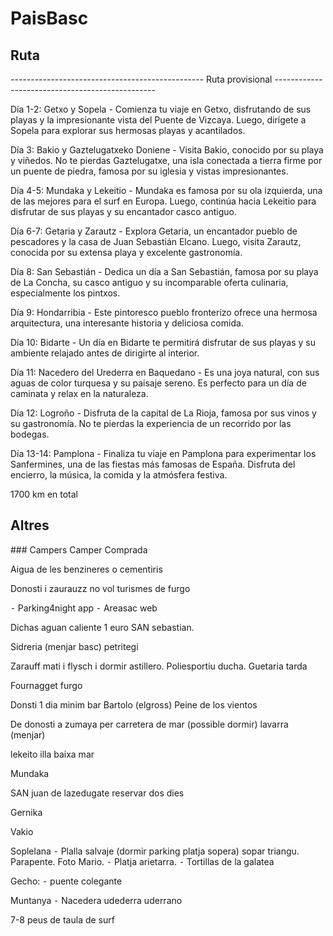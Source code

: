 # PaisBasc
## Ruta
------------------------------------------------ Ruta provisional ------------------------------------------------

Día 1-2: Getxo y Sopela - Comienza tu viaje en Getxo, disfrutando de sus playas y la impresionante vista del Puente de Vizcaya. Luego, dirígete a Sopela para explorar sus hermosas playas y acantilados.

Día 3: Bakio y Gaztelugatxeko Doniene - Visita Bakio, conocido por su playa y viñedos. No te pierdas Gaztelugatxe, una isla conectada a tierra firme por un puente de piedra, famosa por su iglesia y vistas impresionantes.

Día 4-5: Mundaka y Lekeitio - Mundaka es famosa por su ola izquierda, una de las mejores para el surf en Europa. Luego, continúa hacia Lekeitio para disfrutar de sus playas y su encantador casco antiguo.

Día 6-7: Getaria y Zarautz - Explora Getaria, un encantador pueblo de pescadores y la casa de Juan Sebastián Elcano. Luego, visita Zarautz, conocida por su extensa playa y excelente gastronomía.

Día 8: San Sebastián - Dedica un día a San Sebastián, famosa por su playa de La Concha, su casco antiguo y su incomparable oferta culinaria, especialmente los pintxos.

Día 9: Hondarribia - Este pintoresco pueblo fronterizo ofrece una hermosa arquitectura, una interesante historia y deliciosa comida.

Día 10: Bidarte - Un día en Bidarte te permitirá disfrutar de sus playas y su ambiente relajado antes de dirigirte al interior.

Día 11: Nacedero del Urederra en Baquedano - Es una joya natural, con sus aguas de color turquesa y su paisaje sereno. Es perfecto para un día de caminata y relax en la naturaleza.

Día 12: Logroño - Disfruta de la capital de La Rioja, famosa por sus vinos y su gastronomía. No te pierdas la experiencia de un recorrido por las bodegas.

Día 13-14: Pamplona - Finaliza tu viaje en Pamplona para experimentar los Sanfermines, una de las fiestas más famosas de España. Disfruta del encierro, la música, la comida y la atmósfera festiva.


1700 km en total 

## Altres

### Campers
Camper Comprada

Aigua de les benzineres o cementiris

Donosti i zaurauzz no vol turismes de furgo

⁃ Parking4night app
⁃ Areasac web

Dichas aguan caliente 1 euro SAN sebastian.

Sidreria (menjar basc) petritegi

Zarauff mati i flysch i dormir astillero. Poliesportiu ducha.
Guetaria tarda

Fournagget furgo

Donsti 1 dia minim bar Bartolo (elgross)
Peine de los vientos

De donosti a zumaya per carretera de mar (possible dormir) lavarra (menjar)

lekeito illa baixa mar

Mundaka

SAN juan de lazedugate reservar dos dies

Gernika

Vakio

Soplelana
⁃ Plalla salvaje (dormir parking platja sopera) sopar triangu. Parapente. Foto Mario.
⁃ Platja arietarra.
⁃ Tortillas de la galatea

Gecho:
⁃ puente colegante


Muntanya
⁃ Nacedera udederra uderrano

7-8 peus de taula de surf



